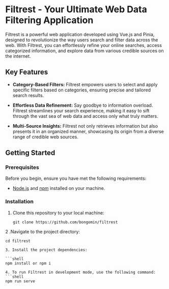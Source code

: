 # Filtrest - Your Ultimate Web Data Filtering Application


Filtrest is a powerful web application developed using Vue.js and Pinia, designed to revolutionize the way users search and filter data across the web. With Filtrest, you can effortlessly refine your online searches, access categorized information, and explore data from various credible sources on the internet.

## Key Features

- **Category-Based Filters:** Filtrest empowers users to select and apply specific filters based on categories, ensuring precise and tailored search results.

- **Effortless Data Refinement:** Say goodbye to information overload. Filtrest streamlines your search experience, making it easy to sift through the vast sea of web data and access only what truly matters.

- **Multi-Source Insights:** Filtrest not only retrieves information but also presents it in an organized manner, showcasing its origin from a diverse range of credible web sources.

## Getting Started

### Prerequisites

Before you begin, ensure you have met the following requirements:

- [Node.js](https://nodejs.org/) and [npm](https://www.npmjs.com/) installed on your machine.

### Installation

1. Clone this repository to your local machine:

   ```shell
   git clone https://github.com/bongomin/filtrest

2 .Navigate to the project directory:
   ```shell
   cd filtrest

3. Install the project dependencies:

```shell
   npm install or npm i

4. To run Filtrest in development mode, use the following command:
```shell
   npm run serve


